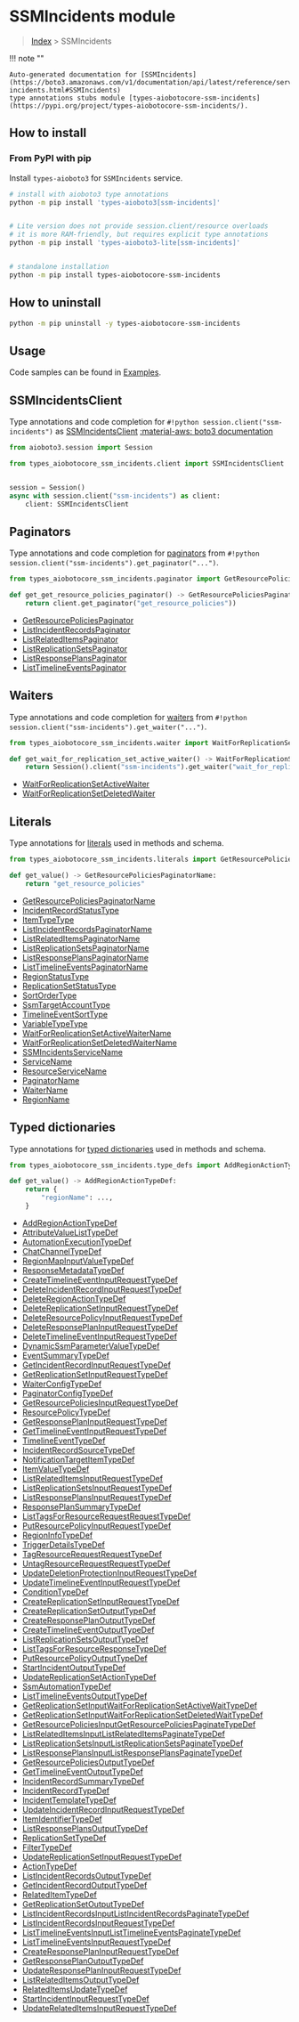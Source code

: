 # SSMIncidents module

> [Index](../README.md) > SSMIncidents


!!! note ""

    Auto-generated documentation for [SSMIncidents](https://boto3.amazonaws.com/v1/documentation/api/latest/reference/services/ssm-incidents.html#SSMIncidents)
    type annotations stubs module [types-aiobotocore-ssm-incidents](https://pypi.org/project/types-aiobotocore-ssm-incidents/).

## How to install



### From PyPI with pip

Install `types-aioboto3` for `SSMIncidents` service.

```bash
# install with aioboto3 type annotations
python -m pip install 'types-aioboto3[ssm-incidents]'


# Lite version does not provide session.client/resource overloads
# it is more RAM-friendly, but requires explicit type annotations
python -m pip install 'types-aioboto3-lite[ssm-incidents]'


# standalone installation
python -m pip install types-aiobotocore-ssm-incidents
```



## How to uninstall

```bash
python -m pip uninstall -y types-aiobotocore-ssm-incidents
```

## Usage

Code samples can be found in [Examples](./usage.md).

## SSMIncidentsClient

Type annotations and code completion for  `#!python session.client("ssm-incidents")` as [SSMIncidentsClient](./client.md)
[:material-aws: boto3 documentation](https://boto3.amazonaws.com/v1/documentation/api/latest/reference/services/ssm-incidents.html#SSMIncidents.Client)

```python title="Usage example"
from aioboto3.session import Session

from types_aiobotocore_ssm_incidents.client import SSMIncidentsClient


session = Session()
async with session.client("ssm-incidents") as client:
    client: SSMIncidentsClient
```


## Paginators

Type annotations and code completion for
[paginators](./paginators.md)
from `#!python session.client("ssm-incidents").get_paginator("...")`.

```python title="Usage example"
from types_aiobotocore_ssm_incidents.paginator import GetResourcePoliciesPaginator

def get_get_resource_policies_paginator() -> GetResourcePoliciesPaginator:
    return client.get_paginator("get_resource_policies"))
```

- [GetResourcePoliciesPaginator](./paginators.md#getresourcepoliciespaginator)
- [ListIncidentRecordsPaginator](./paginators.md#listincidentrecordspaginator)
- [ListRelatedItemsPaginator](./paginators.md#listrelateditemspaginator)
- [ListReplicationSetsPaginator](./paginators.md#listreplicationsetspaginator)
- [ListResponsePlansPaginator](./paginators.md#listresponseplanspaginator)
- [ListTimelineEventsPaginator](./paginators.md#listtimelineeventspaginator)




## Waiters

Type annotations and code completion for
[waiters](./waiters.md)
from `#!python session.client("ssm-incidents").get_waiter("...")`.

```python title="Usage example"
from types_aiobotocore_ssm_incidents.waiter import WaitForReplicationSetActiveWaiter

def get_wait_for_replication_set_active_waiter() -> WaitForReplicationSetActiveWaiter:
    return Session().client("ssm-incidents").get_waiter("wait_for_replication_set_active")
```

- [WaitForReplicationSetActiveWaiter](./waiters.md#waitforreplicationsetactivewaiter)
- [WaitForReplicationSetDeletedWaiter](./waiters.md#waitforreplicationsetdeletedwaiter)






## Literals

Type annotations for [literals](./literals.md) used in methods and schema.

```python title="Usage example"
from types_aiobotocore_ssm_incidents.literals import GetResourcePoliciesPaginatorName

def get_value() -> GetResourcePoliciesPaginatorName:
    return "get_resource_policies"
```

- [GetResourcePoliciesPaginatorName](./literals.md#getresourcepoliciespaginatorname)
- [IncidentRecordStatusType](./literals.md#incidentrecordstatustype)
- [ItemTypeType](./literals.md#itemtypetype)
- [ListIncidentRecordsPaginatorName](./literals.md#listincidentrecordspaginatorname)
- [ListRelatedItemsPaginatorName](./literals.md#listrelateditemspaginatorname)
- [ListReplicationSetsPaginatorName](./literals.md#listreplicationsetspaginatorname)
- [ListResponsePlansPaginatorName](./literals.md#listresponseplanspaginatorname)
- [ListTimelineEventsPaginatorName](./literals.md#listtimelineeventspaginatorname)
- [RegionStatusType](./literals.md#regionstatustype)
- [ReplicationSetStatusType](./literals.md#replicationsetstatustype)
- [SortOrderType](./literals.md#sortordertype)
- [SsmTargetAccountType](./literals.md#ssmtargetaccounttype)
- [TimelineEventSortType](./literals.md#timelineeventsorttype)
- [VariableTypeType](./literals.md#variabletypetype)
- [WaitForReplicationSetActiveWaiterName](./literals.md#waitforreplicationsetactivewaitername)
- [WaitForReplicationSetDeletedWaiterName](./literals.md#waitforreplicationsetdeletedwaitername)
- [SSMIncidentsServiceName](./literals.md#ssmincidentsservicename)
- [ServiceName](./literals.md#servicename)
- [ResourceServiceName](./literals.md#resourceservicename)
- [PaginatorName](./literals.md#paginatorname)
- [WaiterName](./literals.md#waitername)
- [RegionName](./literals.md#regionname)




## Typed dictionaries

Type annotations for [typed dictionaries](./type_defs.md) used in methods and schema.

```python title="Usage example"
from types_aiobotocore_ssm_incidents.type_defs import AddRegionActionTypeDef

def get_value() -> AddRegionActionTypeDef:
    return {
        "regionName": ...,
    }
```

- [AddRegionActionTypeDef](./type_defs.md#addregionactiontypedef)
- [AttributeValueListTypeDef](./type_defs.md#attributevaluelisttypedef)
- [AutomationExecutionTypeDef](./type_defs.md#automationexecutiontypedef)
- [ChatChannelTypeDef](./type_defs.md#chatchanneltypedef)
- [RegionMapInputValueTypeDef](./type_defs.md#regionmapinputvaluetypedef)
- [ResponseMetadataTypeDef](./type_defs.md#responsemetadatatypedef)
- [CreateTimelineEventInputRequestTypeDef](./type_defs.md#createtimelineeventinputrequesttypedef)
- [DeleteIncidentRecordInputRequestTypeDef](./type_defs.md#deleteincidentrecordinputrequesttypedef)
- [DeleteRegionActionTypeDef](./type_defs.md#deleteregionactiontypedef)
- [DeleteReplicationSetInputRequestTypeDef](./type_defs.md#deletereplicationsetinputrequesttypedef)
- [DeleteResourcePolicyInputRequestTypeDef](./type_defs.md#deleteresourcepolicyinputrequesttypedef)
- [DeleteResponsePlanInputRequestTypeDef](./type_defs.md#deleteresponseplaninputrequesttypedef)
- [DeleteTimelineEventInputRequestTypeDef](./type_defs.md#deletetimelineeventinputrequesttypedef)
- [DynamicSsmParameterValueTypeDef](./type_defs.md#dynamicssmparametervaluetypedef)
- [EventSummaryTypeDef](./type_defs.md#eventsummarytypedef)
- [GetIncidentRecordInputRequestTypeDef](./type_defs.md#getincidentrecordinputrequesttypedef)
- [GetReplicationSetInputRequestTypeDef](./type_defs.md#getreplicationsetinputrequesttypedef)
- [WaiterConfigTypeDef](./type_defs.md#waiterconfigtypedef)
- [PaginatorConfigTypeDef](./type_defs.md#paginatorconfigtypedef)
- [GetResourcePoliciesInputRequestTypeDef](./type_defs.md#getresourcepoliciesinputrequesttypedef)
- [ResourcePolicyTypeDef](./type_defs.md#resourcepolicytypedef)
- [GetResponsePlanInputRequestTypeDef](./type_defs.md#getresponseplaninputrequesttypedef)
- [GetTimelineEventInputRequestTypeDef](./type_defs.md#gettimelineeventinputrequesttypedef)
- [TimelineEventTypeDef](./type_defs.md#timelineeventtypedef)
- [IncidentRecordSourceTypeDef](./type_defs.md#incidentrecordsourcetypedef)
- [NotificationTargetItemTypeDef](./type_defs.md#notificationtargetitemtypedef)
- [ItemValueTypeDef](./type_defs.md#itemvaluetypedef)
- [ListRelatedItemsInputRequestTypeDef](./type_defs.md#listrelateditemsinputrequesttypedef)
- [ListReplicationSetsInputRequestTypeDef](./type_defs.md#listreplicationsetsinputrequesttypedef)
- [ListResponsePlansInputRequestTypeDef](./type_defs.md#listresponseplansinputrequesttypedef)
- [ResponsePlanSummaryTypeDef](./type_defs.md#responseplansummarytypedef)
- [ListTagsForResourceRequestRequestTypeDef](./type_defs.md#listtagsforresourcerequestrequesttypedef)
- [PutResourcePolicyInputRequestTypeDef](./type_defs.md#putresourcepolicyinputrequesttypedef)
- [RegionInfoTypeDef](./type_defs.md#regioninfotypedef)
- [TriggerDetailsTypeDef](./type_defs.md#triggerdetailstypedef)
- [TagResourceRequestRequestTypeDef](./type_defs.md#tagresourcerequestrequesttypedef)
- [UntagResourceRequestRequestTypeDef](./type_defs.md#untagresourcerequestrequesttypedef)
- [UpdateDeletionProtectionInputRequestTypeDef](./type_defs.md#updatedeletionprotectioninputrequesttypedef)
- [UpdateTimelineEventInputRequestTypeDef](./type_defs.md#updatetimelineeventinputrequesttypedef)
- [ConditionTypeDef](./type_defs.md#conditiontypedef)
- [CreateReplicationSetInputRequestTypeDef](./type_defs.md#createreplicationsetinputrequesttypedef)
- [CreateReplicationSetOutputTypeDef](./type_defs.md#createreplicationsetoutputtypedef)
- [CreateResponsePlanOutputTypeDef](./type_defs.md#createresponseplanoutputtypedef)
- [CreateTimelineEventOutputTypeDef](./type_defs.md#createtimelineeventoutputtypedef)
- [ListReplicationSetsOutputTypeDef](./type_defs.md#listreplicationsetsoutputtypedef)
- [ListTagsForResourceResponseTypeDef](./type_defs.md#listtagsforresourceresponsetypedef)
- [PutResourcePolicyOutputTypeDef](./type_defs.md#putresourcepolicyoutputtypedef)
- [StartIncidentOutputTypeDef](./type_defs.md#startincidentoutputtypedef)
- [UpdateReplicationSetActionTypeDef](./type_defs.md#updatereplicationsetactiontypedef)
- [SsmAutomationTypeDef](./type_defs.md#ssmautomationtypedef)
- [ListTimelineEventsOutputTypeDef](./type_defs.md#listtimelineeventsoutputtypedef)
- [GetReplicationSetInputWaitForReplicationSetActiveWaitTypeDef](./type_defs.md#getreplicationsetinputwaitforreplicationsetactivewaittypedef)
- [GetReplicationSetInputWaitForReplicationSetDeletedWaitTypeDef](./type_defs.md#getreplicationsetinputwaitforreplicationsetdeletedwaittypedef)
- [GetResourcePoliciesInputGetResourcePoliciesPaginateTypeDef](./type_defs.md#getresourcepoliciesinputgetresourcepoliciespaginatetypedef)
- [ListRelatedItemsInputListRelatedItemsPaginateTypeDef](./type_defs.md#listrelateditemsinputlistrelateditemspaginatetypedef)
- [ListReplicationSetsInputListReplicationSetsPaginateTypeDef](./type_defs.md#listreplicationsetsinputlistreplicationsetspaginatetypedef)
- [ListResponsePlansInputListResponsePlansPaginateTypeDef](./type_defs.md#listresponseplansinputlistresponseplanspaginatetypedef)
- [GetResourcePoliciesOutputTypeDef](./type_defs.md#getresourcepoliciesoutputtypedef)
- [GetTimelineEventOutputTypeDef](./type_defs.md#gettimelineeventoutputtypedef)
- [IncidentRecordSummaryTypeDef](./type_defs.md#incidentrecordsummarytypedef)
- [IncidentRecordTypeDef](./type_defs.md#incidentrecordtypedef)
- [IncidentTemplateTypeDef](./type_defs.md#incidenttemplatetypedef)
- [UpdateIncidentRecordInputRequestTypeDef](./type_defs.md#updateincidentrecordinputrequesttypedef)
- [ItemIdentifierTypeDef](./type_defs.md#itemidentifiertypedef)
- [ListResponsePlansOutputTypeDef](./type_defs.md#listresponseplansoutputtypedef)
- [ReplicationSetTypeDef](./type_defs.md#replicationsettypedef)
- [FilterTypeDef](./type_defs.md#filtertypedef)
- [UpdateReplicationSetInputRequestTypeDef](./type_defs.md#updatereplicationsetinputrequesttypedef)
- [ActionTypeDef](./type_defs.md#actiontypedef)
- [ListIncidentRecordsOutputTypeDef](./type_defs.md#listincidentrecordsoutputtypedef)
- [GetIncidentRecordOutputTypeDef](./type_defs.md#getincidentrecordoutputtypedef)
- [RelatedItemTypeDef](./type_defs.md#relateditemtypedef)
- [GetReplicationSetOutputTypeDef](./type_defs.md#getreplicationsetoutputtypedef)
- [ListIncidentRecordsInputListIncidentRecordsPaginateTypeDef](./type_defs.md#listincidentrecordsinputlistincidentrecordspaginatetypedef)
- [ListIncidentRecordsInputRequestTypeDef](./type_defs.md#listincidentrecordsinputrequesttypedef)
- [ListTimelineEventsInputListTimelineEventsPaginateTypeDef](./type_defs.md#listtimelineeventsinputlisttimelineeventspaginatetypedef)
- [ListTimelineEventsInputRequestTypeDef](./type_defs.md#listtimelineeventsinputrequesttypedef)
- [CreateResponsePlanInputRequestTypeDef](./type_defs.md#createresponseplaninputrequesttypedef)
- [GetResponsePlanOutputTypeDef](./type_defs.md#getresponseplanoutputtypedef)
- [UpdateResponsePlanInputRequestTypeDef](./type_defs.md#updateresponseplaninputrequesttypedef)
- [ListRelatedItemsOutputTypeDef](./type_defs.md#listrelateditemsoutputtypedef)
- [RelatedItemsUpdateTypeDef](./type_defs.md#relateditemsupdatetypedef)
- [StartIncidentInputRequestTypeDef](./type_defs.md#startincidentinputrequesttypedef)
- [UpdateRelatedItemsInputRequestTypeDef](./type_defs.md#updaterelateditemsinputrequesttypedef)

